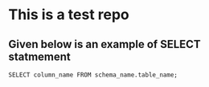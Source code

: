 # This is a test repo

## Given below is an example of SELECT statmement
```
SELECT column_name FROM schema_name.table_name;

```
